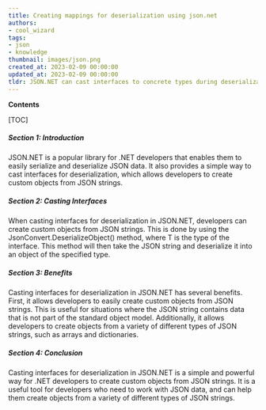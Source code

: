 ```yaml
---
title: Creating mappings for deserialization using json.net
authors:
- cool_wizard
tags:
- json
- knowledge
thumbnail: images/json.png
created_at: 2023-02-09 00:00:00
updated_at: 2023-02-09 00:00:00
tldr: JSON.NET can cast interfaces to concrete types during deserialization using the JsonConverter attribute.
---
```


**Contents**

[TOC]

##### Section 1: Introduction

JSON.NET is a popular library for .NET developers that enables them to easily serialize and deserialize JSON data. It also provides a simple way to cast interfaces for deserialization, which allows developers to create custom objects from JSON strings.

##### Section 2: Casting Interfaces

When casting interfaces for deserialization in JSON.NET, developers can create custom objects from JSON strings. This is done by using the JsonConvert.DeserializeObject<T>() method, where T is the type of the interface. This method will then take the JSON string and deserialize it into an object of the specified type.

##### Section 3: Benefits

Casting interfaces for deserialization in JSON.NET has several benefits. First, it allows developers to easily create custom objects from JSON strings. This is useful for situations where the JSON string contains data that is not part of the standard object model. Additionally, it allows developers to create objects from a variety of different types of JSON strings, such as arrays and dictionaries.

##### Section 4: Conclusion

Casting interfaces for deserialization in JSON.NET is a simple and powerful way for .NET developers to create custom objects from JSON strings. It is a useful tool for developers who need to work with JSON data, and can help them create objects from a variety of different types of JSON strings.
